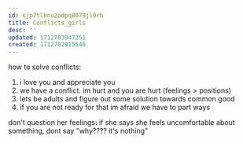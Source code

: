 ```yaml
---
id: sjp7tlknu2odpq8079jl0rh
title: Conflicts_girls
desc: ''
updated: 1712703947251
created: 1712702915546
---
```


how to solve conflicts:
1. i love you and appreciate you
2. we have a conflict. im hurt and you are hurt (feelings > positions)
3. lets be adults and figure out some solution towards common good
4. if you are not ready for that im afraid we have to part ways

don't question her feelings: if she says she feels uncomfortable about something, dont say "why???? it's nothing"

